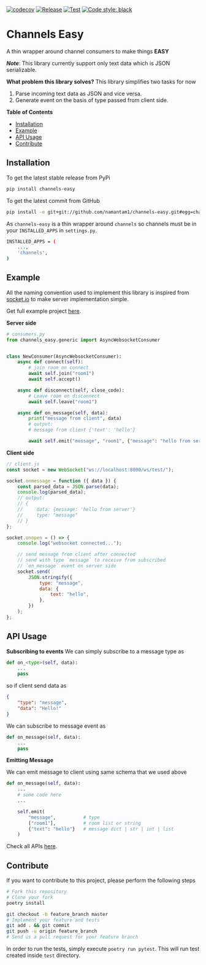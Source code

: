 [![codecov](https://codecov.io/gh/namantam1/channels-easy/branch/main/graph/badge.svg?token=QGazPv0Bcj)](https://codecov.io/gh/namantam1/channels-easy)
[![Release](https://github.com/namantam1/channels-easy/actions/workflows/release.yaml/badge.svg)](https://github.com/namantam1/channels-easy/actions/workflows/release.yaml)
[![Test](https://github.com/namantam1/channels-easy/actions/workflows/python-package.yml/badge.svg)](https://github.com/namantam1/channels-easy/actions/workflows/python-package.yml)
[![Code style: black](https://img.shields.io/badge/code%20style-black-000000.svg)](https://github.com/psf/black)

# Channels Easy <!-- omit in toc -->
A thin wrapper around channel consumers to make things **EASY**

***Note***: This library currently support only text data which is JSON serializable.

**What problem this library solves?**
This library simplifies two tasks for now
1. Parse incoming text data as JSON and vice versa.
2. Generate event on the basis of type passed from client side.

**Table of Contents**
- [Installation](#installation)
- [Example](#example)
- [API Usage](#api-usage)
- [Contribute](#contribute)

## Installation

To get the latest stable release from PyPi

```bash
pip install channels-easy
```
To get the latest commit from GitHub

```bash
pip install -e git+git://github.com/namantam1/channels-easy.git#egg=channels-easy
```

As `channels-easy` is a thin wrapper around `channels` so channels must be in your `INSTALLED_APPS` in `settings.py`.

```bash
INSTALLED_APPS = (
    ...,
    'channels',
)
```

## Example

All the naming convention used to implement this library is inspired from [socket.io](https://socket.io/) to make server implementation simple.

Get full example project [here](./example).

**Server side**
```python
# consumers.py
from channels_easy.generic import AsyncWebsocketConsumer


class NewConsumer(AsyncWebsocketConsumer):
    async def connect(self):
        # join room on connect
        await self.join("room1")
        await self.accept()

    async def disconnect(self, close_code):
        # Leave room on disconnect
        await self.leave("room1")

    async def on_message(self, data):
        print("message from client", data)
        # output:
        # message from client {'text': 'hello'}

        await self.emit("message", "room1", {"message": "hello from server"})

```

**Client side**

```javascript
// client.js
const socket = new WebSocket("ws://localhost:8000/ws/test/");

socket.onmessage = function ({ data }) {
    const parsed_data = JSON.parse(data);
    console.log(parsed_data);
    // output:
    // {
    //     data: {message: 'hello from server'}
    //     type: "message"
    // }
};

socket.onopen = () => {
    console.log("websocket connected...");

    // send message from client after connected
    // send with type `message` to receive from subscribed
    // `on_message` event on server side
    socket.send(
        JSON.stringify({
            type: "message",
            data: {
                text: "hello",
            },
        })
    );
};

```

## API Usage

**Subscribing to events**
We can simply subscribe to a message type as

```python
def on_<type>(self, data):
    ...
    pass
```

so if client send data as
```json
{
    "type": "message",
    "data": "Hello!"
}
```
We can subscribe to message event as

```python
def on_message(self, data):
    ...
    pass
```

**Emitting Message**

We can emit message to client using same schema that we used above

```python
def on_message(self, data):
    ...
    # some code here
    ...

    self.emit(
        "message",          # type
        ["room1"],          # room list or string
        {"text": "hello"}   # message dict | str | int | list
    )
```

Check all APIs [here](https://namantam1.github.io/channels-easy/apis/).

## Contribute

If you want to contribute to this project, please perform the following steps

```bash
# Fork this repository
# Clone your fork
poetry install

git checkout -b feature_branch master
# Implement your feature and tests
git add . && git commit
git push -u origin feature_branch
# Send us a pull request for your feature branch
```

In order to run the tests, simply execute `poetry run pytest`. This will run test created inside
`test` directory.
